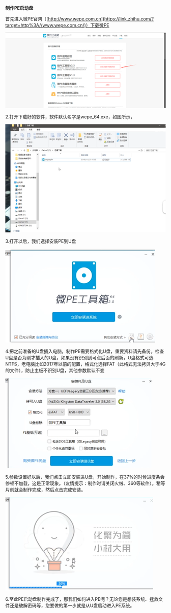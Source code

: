 **制作****PE****启动盘**

首先进入微PE官网（[http://www.wepe.com.cn](https://link.zhihu.com/?target=http%3A//www.wepe.com.cn/)）下载微PE

![img](./assets/新PE下载.png)

   2.打开下载好的软件，软件默认名字是wepe_64.exe，如图所示，

![img](./assets/微PE截图2.jpg)

   3.打开以后，我们选择安装PE到U盘

![img](./assets/微PE截图3.jpg)

​    4.把之前准备的U盘插入电脑，制作PE需要格式化U盘，重要资料请先备份。检查U盘是否为刚才插入的U盘，如果没有识别到可点后面的刷新，U盘格式可选NTFS，老电脑比如2017年以前的配置，格式化选择FAT（此格式无法拷贝大于4G的文件），防止主板不识别U盘，其他参数默认不变

![img](./assets/微PE截图4.jpg)

​      5.参数设置好以后，我们点击立即安装进U盘，开始制作，在37%的时候进度条会停顿不加载，这是正常现象。（友情提示：制作时请关闭火绒、360等软件）。稍等片刻就会制作完成，然后点击完成安装。

![img](./assets/微PE截图5.png)

​      6.至此PE启动盘制作完成了，那我们如何进入PE呢？无论您是想装系统、拯救文件还是破解密码等，您要做的第一步就是从U盘启动进入PE系统。
